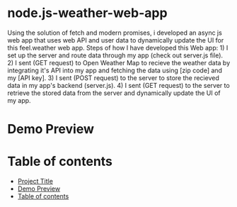 # node.js-weather-web-app
Using the solution of fetch and modern promises, i developed an async js web app that uses web API and user data to dynamically update the UI for this feel.weather web app.
Steps of how I have developed this Web app:
    1) I set up the server and route data through my app (check out server.js file).
    2) I sent (GET request) to Open Weather Map to recieve the weather data by integrating it's API into my app and fetching the data using [zip code] and my [API key].
    3) I sent (POST request) to the server to store the recieved data in my app's backend (server.js).
    4) I sent (GET request) to the server to retrieve the stored data from the server and dynamically update the UI of my app.
# Demo Preview
# Table of contents
- [Project Title](#nodejs-weather-web-app)
- [Demo Preview](#demo-preview)
- [Table of contents](#table-of-contents)
